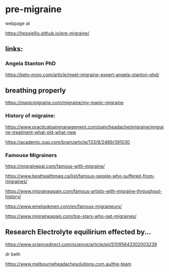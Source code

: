 # pre-migraine


webpage at 

https://hpssjellis.github.io/pre-migraine/







## links:

### Angela Stanton PhD  
https://keto-mojo.com/article/meet-migraine-expert-angela-stanton-phd/

## breathing properly

https://manicmigraine.com/migraine/my-manic-migraine



### History of migraine:

https://www.practicalpainmanagement.com/pain/headache/migraine/migraine-treatment-what-old-what-new

https://academic.oup.com/brain/article/133/8/2489/391030





### Famouse Migrainers

https://migrainepal.com/famous-with-migraine/

https://www.besthealthmag.ca/list/famous-people-who-suffered-from-migraines/

https://www.migraineagain.com/famous-artists-with-migraine-throughout-history/

https://www.emelgokmen.com/en/famous-migraineurs/

https://www.migraineagain.com/top-stars-who-get-migraines/



## Research Electrolyte equilirium effected by...

https://www.sciencedirect.com/science/article/pii/S1095643302003239



dr beth

https://www.melbourneheadachesolutions.com.au/the-team














